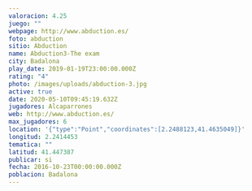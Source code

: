 ```yaml
---
valoracion: 4.25
juego: ""
webpage: http://www.abduction.es/
foto: abduction
sitio: Abduction
name: Abduction3-The exam
city: Badalona
play_date: 2019-01-19T23:00:00.000Z
rating: "4"
photo: /images/uploads/abduction-3.jpg
active: true
date: 2020-05-10T09:45:19.632Z
jugadores: Alcaparrones
web: http://www.abduction.es/
max_jugadores: 6
location: '{"type":"Point","coordinates":[2.2488123,41.4635049]}'
longitud: 2.2414453
tematica: ""
latitud: 41.447387
publicar: si
fecha: 2016-10-23T00:00:00.000Z
poblacion: Badalona
---
```

